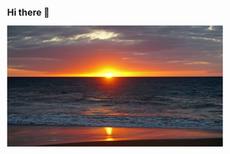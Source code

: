 ## Hi there 👋
<img src="https://github.com/Exxxstas/Exxxstas/blob/main/programm_sunset_115375_3840x2160.jpg" alt="The unlimited" width="600">
